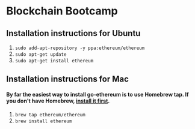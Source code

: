 # Blockchain Bootcamp

## Installation instructions for Ubuntu
  1. `sudo add-apt-repository -y ppa:ethereum/ethereum`
  2. `sudo apt-get update`
  3. `sudo apt-get install ethereum`

## Installation instructions for Mac
  #### By far the easiest way to install go-ethereum is to use Homebrew tap. If you don't have Homebrew, [install it first](https://brew.sh/).
  1. `brew tap ethereum/ethereum`
  2. `brew install ethereum`
